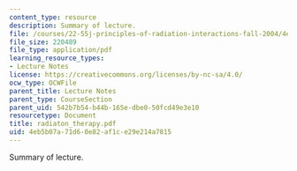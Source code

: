 ```yaml
---
content_type: resource
description: Summary of lecture.
file: /courses/22-55j-principles-of-radiation-interactions-fall-2004/4eb5b07a71d60e82af1ce29e214a7815_radiaton_therapy.pdf
file_size: 220489
file_type: application/pdf
learning_resource_types:
- Lecture Notes
license: https://creativecommons.org/licenses/by-nc-sa/4.0/
ocw_type: OCWFile
parent_title: Lecture Notes
parent_type: CourseSection
parent_uid: 542b7b54-b44b-165e-dbe0-50fcd49e3e10
resourcetype: Document
title: radiaton_therapy.pdf
uid: 4eb5b07a-71d6-0e82-af1c-e29e214a7815
---
```

Summary of lecture.
